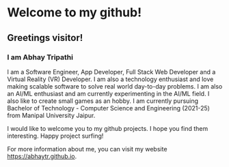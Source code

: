 # Welcome to my github!

## Greetings visitor!

### I am Abhay Tripathi

I am a Software Engineer, App Developer, Full Stack Web Developer and a Virtual Reality (VR) Developer. I am also a technology enthusiast and love making scalable software to solve real world day-to-day problems. I am also an AI/ML enthusiast and am currently experimenting in the AI/ML field. I also like to create small games as an hobby. I am currently pursuing Bachelor of Technology - Computer Science and Engineering (2021-25) from Manipal University Jaipur.

I would like to welcome you to my github projects. I hope you find them interesting. Happy project surfing!

For more information about me, you can visit my website https://abhaytr.github.io.
